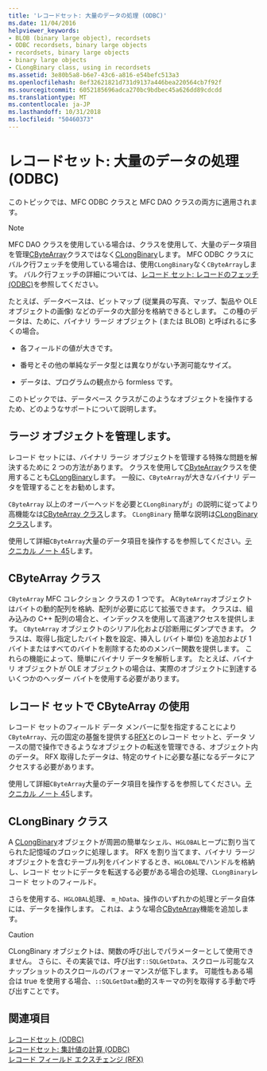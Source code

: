 ```yaml
---
title: 'レコードセット: 大量のデータの処理 (ODBC)'
ms.date: 11/04/2016
helpviewer_keywords:
- BLOB (binary large object), recordsets
- ODBC recordsets, binary large objects
- recordsets, binary large objects
- binary large objects
- CLongBinary class, using in recordsets
ms.assetid: 3e80b5a8-b6e7-43c6-a816-e54befc513a3
ms.openlocfilehash: 8ef32621821d731d9137a446bea220564cb7f92f
ms.sourcegitcommit: 6052185696adca270bc9bdbec45a626dd89cdcdd
ms.translationtype: MT
ms.contentlocale: ja-JP
ms.lasthandoff: 10/31/2018
ms.locfileid: "50460373"
---
```

# <a name="recordset-working-with-large-data-items-odbc"></a>レコードセット: 大量のデータの処理 (ODBC)

このトピックでは、MFC ODBC クラスと MFC DAO クラスの両方に適用されます。

> [!NOTE]
>  MFC DAO クラスを使用している場合は、クラスを使用して、大量のデータ項目を管理[CByteArray](../../mfc/reference/cbytearray-class.md)クラスではなく[CLongBinary](../../mfc/reference/clongbinary-class.md)します。 MFC ODBC クラスにバルク行フェッチを使用している場合は、使用`CLongBinary`なく`CByteArray`します。 バルク行フェッチの詳細については、[レコード セット: レコードのフェッチ (ODBC)](../../data/odbc/recordset-fetching-records-in-bulk-odbc.md)を参照してください。

たとえば、データベースは、ビットマップ (従業員の写真、マップ、製品や OLE オブジェクトの画像) などのデータの大部分を格納できるとします。 この種のデータは、ために、バイナリ ラージ オブジェクト (または BLOB) と呼ばれるに多くの場合。

- 各フィールドの値が大きです。

- 番号とその他の単純なデータ型とは異なりがない予測可能なサイズ。

- データは、プログラムの観点から formless です。

このトピックでは、データベース クラスがこのようなオブジェクトを操作するため、どのようなサポートについて説明します。

##  <a name="_core_managing_large_objects"></a> ラージ オブジェクトを管理します。

レコード セットには、バイナリ ラージ オブジェクトを管理する特殊な問題を解決するために 2 つの方法があります。 クラスを使用して[CByteArray](../../mfc/reference/cbytearray-class.md)クラスを使用することも[CLongBinary](../../mfc/reference/clongbinary-class.md)します。 一般に、`CByteArray`が大きなバイナリ データを管理することをお勧めします。

`CByteArray` 以上のオーバーヘッドを必要と`CLongBinary`が」の説明に従ってより高機能なは[CByteArray クラス](#_core_the_cbytearray_class)します。 `CLongBinary` 簡単な説明は[CLongBinary クラス](#_core_the_clongbinary_class)します。

使用して詳細`CByteArray`大量のデータ項目を操作するを参照してください。[テクニカル ノート 45](../../mfc/tn045-mfc-database-support-for-long-varchar-varbinary.md)します。

##  <a name="_core_the_cbytearray_class"></a> CByteArray クラス

`CByteArray` MFC コレクション クラスの 1 つです。 A`CByteArray`オブジェクトはバイトの動的配列を格納、配列が必要に応じて拡張できます。 クラスは、組み込みの C++ 配列の場合と、インデックスを使用して高速アクセスを提供します。 `CByteArray` オブジェクトのシリアル化および診断用にダンプできます。 クラスは、取得し指定したバイト数を設定、挿入し (バイト単位) を追加および 1 バイトまたはすべてのバイトを削除するためのメンバー関数を提供します。 これらの機能によって、簡単にバイナリ データを解析します。 たとえば、バイナリ オブジェクトが OLE オブジェクトの場合は、実際のオブジェクトに到達するいくつかのヘッダー バイトを使用する必要があります。

##  <a name="_core_using_cbytearray_in_recordsets"></a> レコード セットで CByteArray の使用

レコード セットのフィールド データ メンバーに型を指定することにより`CByteArray`、元の固定の基盤を提供する[RFX](../../data/odbc/record-field-exchange-rfx.md)とのレコード セットと、データ ソースの間で操作できるようなオブジェクトの転送を管理できる、オブジェクト内のデータ。 RFX 取得したデータは、特定のサイトに必要な基になるデータにアクセスする必要があります。

使用して詳細`CByteArray`大量のデータ項目を操作するを参照してください。[テクニカル ノート 45](../../mfc/tn045-mfc-database-support-for-long-varchar-varbinary.md)します。

##  <a name="_core_the_clongbinary_class"></a> CLongBinary クラス

A [CLongBinary](../../mfc/reference/clongbinary-class.md)オブジェクトが周囲の簡単なシェル、`HGLOBAL`ヒープに割り当てられた記憶域のブロックに処理します。 RFX を割り当てます、バイナリ ラージ オブジェクトを含むテーブル列をバインドするとき、`HGLOBAL`でハンドルを格納し、レコード セットにデータを転送する必要がある場合の処理、`CLongBinary`レコード セットのフィールド。

さらを使用する、`HGLOBAL`処理、 `m_hData`、操作のいずれかの処理とデータ自体には、データを操作します。 これは、ような場合[CByteArray](../../mfc/reference/cbytearray-class.md)機能を追加します。

> [!CAUTION]
>  CLongBinary オブジェクトは、関数の呼び出しでパラメーターとして使用できません。 さらに、その実装では、呼び出す`::SQLGetData`、スクロール可能なスナップショットのスクロールのパフォーマンスが低下します。 可能性もある場合は true を使用する場合、`::SQLGetData`動的スキーマの列を取得する手動で呼び出すことです。

## <a name="see-also"></a>関連項目

[レコードセット (ODBC)](../../data/odbc/recordset-odbc.md)<br/>
[レコードセット: 集計値の計算 (ODBC)](../../data/odbc/recordset-obtaining-sums-and-other-aggregate-results-odbc.md)<br/>
[レコード フィールド エクスチェンジ (RFX)](../../data/odbc/record-field-exchange-rfx.md)
